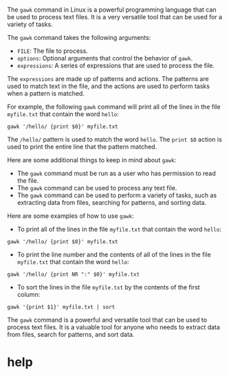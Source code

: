 # 

The `gawk` command in Linux is a powerful programming language that can be used to process text files. It is a very versatile tool that can be used for a variety of tasks.

The `gawk` command takes the following arguments:

* `FILE`: The file to process.
* `options`: Optional arguments that control the behavior of `gawk`.
* `expressions`: A series of expressions that are used to process the file.

The `expressions` are made up of patterns and actions. The patterns are used to match text in the file, and the actions are used to perform tasks when a pattern is matched.

For example, the following `gawk` command will print all of the lines in the file `myfile.txt` that contain the word `hello`:

```
gawk '/hello/ {print $0}' myfile.txt
```

The `/hello/` pattern is used to match the word `hello`. The `print $0` action is used to print the entire line that the pattern matched.

Here are some additional things to keep in mind about `gawk`:

* The `gawk` command must be run as a user who has permission to read the file.
* The `gawk` command can be used to process any text file.
* The `gawk` command can be used to perform a variety of tasks, such as extracting data from files, searching for patterns, and sorting data.

Here are some examples of how to use `gawk`:

* To print all of the lines in the file `myfile.txt` that contain the word `hello`:
```
gawk '/hello/ {print $0}' myfile.txt
```
* To print the line number and the contents of all of the lines in the file `myfile.txt` that contain the word `hello`:
```
gawk '/hello/ {print NR ":" $0}' myfile.txt
```
* To sort the lines in the file `myfile.txt` by the contents of the first column:
```
gawk '{print $1}' myfile.txt | sort
```

The `gawk` command is a powerful and versatile tool that can be used to process text files. It is a valuable tool for anyone who needs to extract data from files, search for patterns, and sort data.




# help 

```

```

